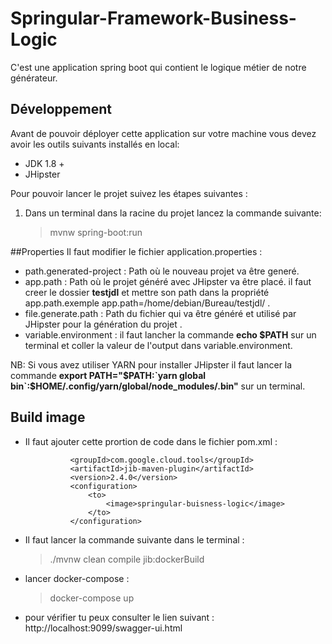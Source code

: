 #  Springular-Framework-Business-Logic

C'est une application spring boot qui contient le logique métier de notre générateur.

## Développement

Avant de pouvoir déployer cette application sur votre machine vous devez avoir les outils suivants installés en local:

  * JDK 1.8 +
  * JHipster

 Pour pouvoir lancer le projet suivez les étapes suivantes :
 1. Dans un terminal dans la racine du projet lancez la commande suivante:

	> mvnw spring-boot:run
  
      
##Properties
Il faut modifier le fichier application.properties :

* path.generated-project : Path où le nouveau projet va être generé.
* app.path : Path où le projet généré avec JHipster va être placé.
    il faut creer le dossier **testjdl** et mettre son path dans la propriété app.path.exemple app.path=/home/debian/Bureau/testjdl/ .
* file.generate.path : Path du fichier qui va être généré et utilisé par JHipster pour la génération du projet .
* variable.environment :  il faut lancher la commande **echo $PATH** sur un terminal et coller la valeur de l'output dans variable.environment.

NB: Si vous avez utiliser YARN pour installer JHipster il faut lancer la commande **export PATH="$PATH:`yarn global bin`:$HOME/.config/yarn/global/node_modules/.bin"** sur un terminal. 


## Build image

* Il faut ajouter cette prortion de code dans le fichier pom.xml :

	>    <plugin>
                <groupId>com.google.cloud.tools</groupId>
                <artifactId>jib-maven-plugin</artifactId>
                <version>2.4.0</version>
                <configuration>
                    <to>
                        <image>springular-buisness-logic</image>
                    </to>
                </configuration>
  </plugin>


* Il faut lancer la commande suivante dans le terminal  :
	> ./mvnw clean compile jib:dockerBuild

* lancer docker-compose  :
 	> docker-compose up

* pour vérifier tu peux consulter le lien suivant  :
    http://localhost:9099/swagger-ui.html
